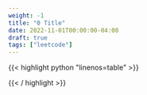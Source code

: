 ```yaml
---
weight: -1
title: "0 Title"
date: 2022-11-01T00:00:00-04:00
draft: true
tags: ["leetcode"]
---
```




<div class="tabs"></div>
<div class="tab-content">
<div id="python" class="lang">
{{< highlight python "linenos=table" >}}

{{< / highlight >}}
</div>
</div>
